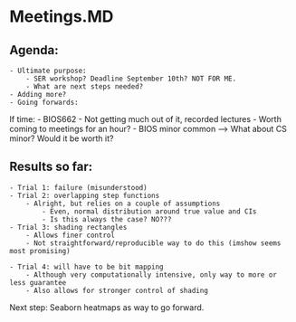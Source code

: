 # Meetings.MD

## Agenda:
    - Ultimate purpose:
        - SER workshop? Deadline September 10th? NOT FOR ME. 
        - What are next steps needed?
    - Adding more?
    - Going forwards: 

If time:
    - BIOS662
        - Not getting much out of it, recorded lectures
        - Worth coming to meetings for an hour? 
    - BIOS minor common --> What about CS minor? Would it be worth it?

## Results so far:
    - Trial 1: failure (misunderstood)
    - Trial 2: overlapping step functions
        - Alright, but relies on a couple of assumptions
            - Even, normal distribution around true value and CIs
            - Is this always the case? NO???
    - Trial 3: shading rectangles
        - Allows finer control
        - Not straightforward/reproducible way to do this (imshow seems most promising)
            
    - Trial 4: will have to be bit mapping
        - Although very computationally intensive, only way to more or less guarantee
        - Also allows for stronger control of shading


Next step: Seaborn heatmaps as way to go forward.  